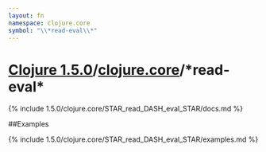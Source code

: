 ```yaml
---
layout: fn
namespace: clojure.core
symbol: "\\*read-eval\\*"
---
```


# [Clojure 1.5.0](../../)/[clojure.core](../)/\*read-eval\*

{% include 1.5.0/clojure.core/STAR_read_DASH_eval_STAR/docs.md %}

##Examples

{% include 1.5.0/clojure.core/STAR_read_DASH_eval_STAR/examples.md %}

